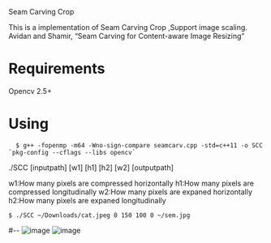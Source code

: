 Seam Carving Crop

This is a implementation of Seam Carving Crop ,Support image scaling.
Avidan and Shamir, “Seam Carving for Content-aware Image Resizing”


# Requirements
Opencv 2.5+
# Using

```
  $ g++ -fopenmp -m64 -Wno-sign-compare seamcarv.cpp -std=c++11 -o SCC `pkg-config --cflags --libs opencv`
```
./SCC [inputpath] [w1] [h1] [h2] [w2] [outputpath]

w1:How many pixels are compressed horizontally
h1:How many pixels are compressed longitudinally
w2:How many pixels are expaned horizontally
h2:How many pixels are expaned longitudinally
```
$ ./SCC ~/Downloads/cat.jpeg 0 150 100 0 ~/sem.jpg
```
#--
![image](crop.png)
![image](cat.png)
